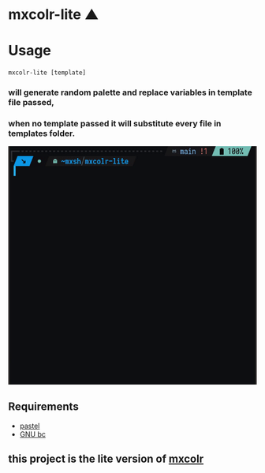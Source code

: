 # mxcolr-lite ▲

Usage
=====
    mxcolr-lite [template]


### will generate random palette and replace variables in template file passed,
### when no template passed it will substitute every file in templates folder. 

![generate](./assets/gifcast_220103105216.gif)

Requirements
------------
- [pastel](https://github.com/sharkdp/pastel)
- [GNU bc](https://www.gnu.org/software/bc)

## this project is the lite version of [mxcolr](https://github.com/metaory/mxcolr)
